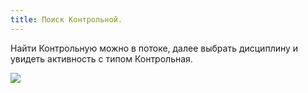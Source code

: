 ```yaml
---
title: Поиск Контрольной.
---
```


Найти Контрольную можно в потоке, далее выбрать дисциплину и увидеть активность с типом Контрольная.

![](./Screenshot_783.png)